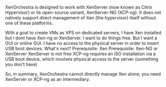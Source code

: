 XenOrchestra is designed to work with XenServer (now known as Citrix Hypervisor) or its open-source variant, XenServer-NG (XCP-ng). It does not natively support direct management of Xen (the hypervisor) itself without one of these platforms.

With a goal to create VMs as VPS on dedicated servers, I have Xen installed but I dont have Xen-ng or XenServer. I want to do things free. But I want a GUI or online GUI. I have no access to the physical server in order to insert USB boot devices. What's next?
Prerequisite: Xen
Prerequisite:  Xen-NG or XenServer 
XenServer is not free
XCP-ng requires an ISO installation via a USB boot device, which involves physical access to the server (something you don't have)

So, in summary, XenOrchestra cannot directly manage Xen alone; you need XenServer or XCP-ng as an intermediary.